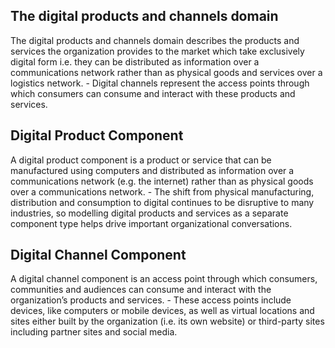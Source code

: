## The digital products and channels domain
The digital products and channels domain describes the products and services the organization provides to the market which take exclusively digital form i.e. they can be distributed as information over a communications network rather than as physical goods and services over a logistics network.
    - Digital channels represent the access points through which consumers can consume and interact with these products and services.
## Digital Product Component
A digital product component is a product or service that can be manufactured using computers and distributed as information over a communications network (e.g. the internet) rather than as physical goods over a communications network.
    - The shift from physical manufacturing, distribution and consumption to digital continues to be disruptive to many industries, so modelling digital products and services as a separate component type helps drive important organizational conversations.
## Digital Channel Component
A digital channel component is an access point through which consumers, communities and audiences can consume and interact with the organization’s products and services.
    - These access points include devices, like computers or mobile devices, as well as virtual locations and sites either built by the organization (i.e. its own website) or third-party sites including partner sites and social media.
